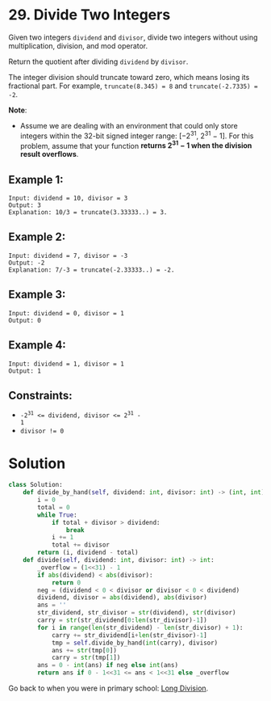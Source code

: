 # 29. Divide Two Integers

Given two integers `dividend` and `divisor`, divide two integers without using multiplication, division, and mod operator.

Return the quotient after dividing `dividend` by `divisor`.

The integer division should truncate toward zero, which means losing its fractional part. For example, `truncate(8.345) = 8` and `truncate(-2.7335) = -2`.

**Note**:

- Assume we are dealing with an environment that could only store integers within the 32-bit signed integer range: [−2<sup>31</sup>,  2<sup>31</sup> − 1]. For this problem, assume that your function **returns 2<sup>31</sup> − 1 when the division result overflows**. 

## Example 1:
```
Input: dividend = 10, divisor = 3
Output: 3
Explanation: 10/3 = truncate(3.33333..) = 3.
```

## Example 2:
```
Input: dividend = 7, divisor = -3
Output: -2
Explanation: 7/-3 = truncate(-2.33333..) = -2.
```

## Example 3:
```
Input: dividend = 0, divisor = 1
Output: 0
```

## Example 4:
```
Input: dividend = 1, divisor = 1
Output: 1
```

## Constraints:
- <code>-2<sup>31</sup> <= dividend, divisor <= 2<sup>31</sup> - 1</code>
- `divisor != 0`

# Solution
```python
class Solution:
    def divide_by_hand(self, dividend: int, divisor: int) -> (int, int):
        i = 0
        total = 0
        while True:
            if total + divisor > dividend:
                break
            i += 1
            total += divisor
        return (i, dividend - total)
    def divide(self, dividend: int, divisor: int) -> int:
        _overflow = (1<<31) - 1
        if abs(dividend) < abs(divisor):
            return 0
        neg = (dividend < 0 < divisor or divisor < 0 < dividend)
        dividend, divisor = abs(dividend), abs(divisor)
        ans = ''
        str_dividend, str_divisor = str(dividend), str(divisor)
        carry = str(str_dividend[0:len(str_divisor)-1])
        for i in range(len(str_dividend) - len(str_divisor) + 1):
            carry += str_dividend[i+len(str_divisor)-1]
            tmp = self.divide_by_hand(int(carry), divisor)
            ans += str(tmp[0])
            carry = str(tmp[1])
        ans = 0 - int(ans) if neg else int(ans)
        return ans if 0 - 1<<31 <= ans < 1<<31 else _overflow
```
Go back to when you were in primary school: [Long Division](https://en.wikipedia.org/wiki/Long_division).
